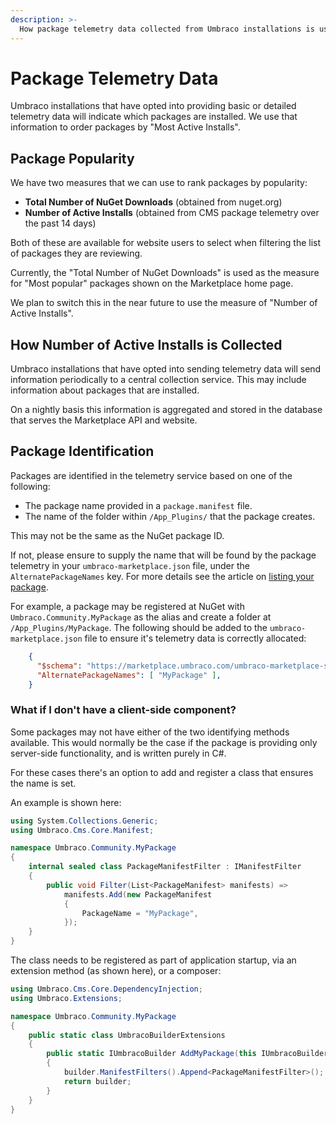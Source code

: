 ```yaml
---
description: >-
  How package telemetry data collected from Umbraco installations is used to order packages
---
```


# Package Telemetry Data

Umbraco installations that have opted into providing basic or detailed telemetry data will indicate which packages are installed. We use that information to order packages by "Most Active Installs".

## Package Popularity

We have two measures that we can use to rank packages by popularity:

- **Total Number of NuGet Downloads** (obtained from nuget.org)
- **Number of Active Installs** (obtained from CMS package telemetry over the past 14 days)

Both of these are available for website users to select when filtering the list of packages they are reviewing.

Currently, the "Total Number of NuGet Downloads" is used as the measure for "Most popular" packages shown on the Marketplace home page.

We plan to switch this in the near future to use the measure of "Number of Active Installs".

## How Number of Active Installs is Collected

Umbraco installations that have opted into sending telemetry data will send information periodically to a central collection service. This may include information about packages that are installed.

On a nightly basis this information is aggregated and stored in the database that serves the Marketplace API and website.

## Package Identification

Packages are identified in the telemetry service based on one of the following:

- The package name provided in a `package.manifest` file.
- The name of the folder within `/App_Plugins/` that the package creates.

This may not be the same as the NuGet package ID.

If not, please ensure to supply the name that will be found by the package telemetry in your `umbraco-marketplace.json` file, under the `AlternatePackageNames` key. For more details see the article on [listing your package](listing-your-package.md).

For example, a package may be registered at NuGet with `Umbraco.Community.MyPackage` as the alias and create a folder at `/App_Plugins/MyPackage`. The following should be added to the `umbraco-marketplace.json` file to ensure it's telemetry data is correctly allocated:

```json
    {
      "$schema": "https://marketplace.umbraco.com/umbraco-marketplace-schema.json",
      "AlternatePackageNames": [ "MyPackage" ],
    }
```

### What if I don't have a client-side component?

Some packages may not have either of the two identifying methods available. This would normally be the case if the package is providing only server-side functionality, and is written purely in C#.

For these cases there's an option to add and register a class that ensures the name is set.

An example is shown here:

```csharp
using System.Collections.Generic;
using Umbraco.Cms.Core.Manifest;

namespace Umbraco.Community.MyPackage
{
    internal sealed class PackageManifestFilter : IManifestFilter
    {
        public void Filter(List<PackageManifest> manifests) =>
            manifests.Add(new PackageManifest
            {
                PackageName = "MyPackage",
            });
    }
}
```

The class needs to be registered as part of application startup, via an extension method (as shown here), or a composer:

```csharp
using Umbraco.Cms.Core.DependencyInjection;
using Umbraco.Extensions;

namespace Umbraco.Community.MyPackage
{
    public static class UmbracoBuilderExtensions
    {
        public static IUmbracoBuilder AddMyPackage(this IUmbracoBuilder builder)
        {
            builder.ManifestFilters().Append<PackageManifestFilter>();
            return builder;
        }
    }
}
```
